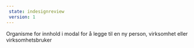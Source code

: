 ```yaml
---
 state: indesignreview
 version: 1
---
```

Organisme for innhold i modal for å legge til en ny person, virksomhet eller virksomhetsbruker